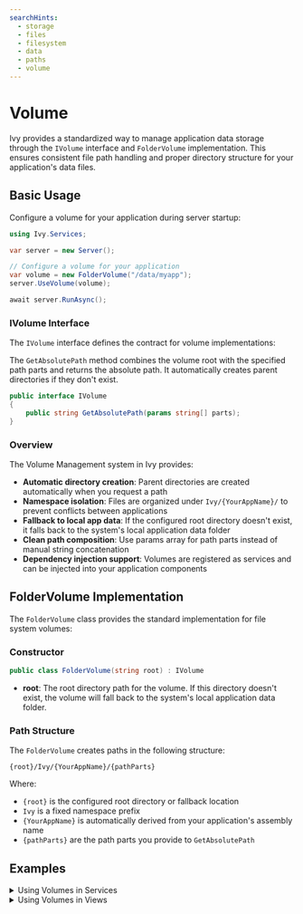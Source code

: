 ```yaml
---
searchHints:
  - storage
  - files
  - filesystem
  - data
  - paths
  - volume
---
```


# Volume

Ivy provides a standardized way to manage application data storage through the `IVolume` interface and `FolderVolume` implementation. This ensures consistent file path handling and proper directory structure for your application's data files.

## Basic Usage

Configure a volume for your application during server startup:

```csharp
using Ivy.Services;

var server = new Server();

// Configure a volume for your application
var volume = new FolderVolume("/data/myapp");
server.UseVolume(volume);

await server.RunAsync();
```

### IVolume Interface

The `IVolume` interface defines the contract for volume implementations:

The `GetAbsolutePath` method combines the volume root with the specified path parts and returns the absolute path. It automatically creates parent directories if they don't exist.

```csharp
public interface IVolume
{
    public string GetAbsolutePath(params string[] parts);
}
```

### Overview

The Volume Management system in Ivy provides:

- **Automatic directory creation**: Parent directories are created automatically when you request a path
- **Namespace isolation**: Files are organized under `Ivy/{YourAppName}/` to prevent conflicts between applications
- **Fallback to local app data**: If the configured root directory doesn't exist, it falls back to the system's local application data folder
- **Clean path composition**: Use params array for path parts instead of manual string concatenation
- **Dependency injection support**: Volumes are registered as services and can be injected into your application components

## FolderVolume Implementation

The `FolderVolume` class provides the standard implementation for file system volumes:

### Constructor

```csharp
public class FolderVolume(string root) : IVolume
```

- **root**: The root directory path for the volume. If this directory doesn't exist, the volume will fall back to the system's local application data folder.

### Path Structure

The `FolderVolume` creates paths in the following structure:

```text
{root}/Ivy/{YourAppName}/{pathParts}
```

Where:

- `{root}` is the configured root directory or fallback location
- `Ivy` is a fixed namespace prefix
- `{YourAppName}` is automatically derived from your application's assembly name
- `{pathParts}` are the path parts you provide to `GetAbsolutePath`

## Examples

<Details>
<Summary>
Using Volumes in Services
</Summary>
<Body>
Inject and use the volume in your services:

```csharp
using Ivy.Services;

public class FileService(IVolume volume)
{
    public void SaveUserData(string userId, byte[] data)
    {
        // Automatically creates the full path: /data/myapp/Ivy/YourAppName/users/123/profile.json
        var path = volume.GetAbsolutePath("users", userId, "profile.json");
        File.WriteAllBytes(path, data);
    }
    
    public byte[] LoadUserData(string userId)
    {
        var path = volume.GetAbsolutePath("users", userId, "profile.json");
        return File.ReadAllBytes(path);
    }
}
```

</Body>
</Details>

<Details>
<Summary>
Using Volumes in Views
</Summary>
<Body>
Access volumes through dependency injection in your views:

```csharp
public class DataManagementView : ViewBase
{
    public override object? Build()
    {
        var volume = this.UseService<IVolume>();
        
        return new Column
        {
            Children = [
                new Button("Save Data")
                {
                    OnClick = () => SaveData(volume)
                },
                new Button("Load Data")
                {
                    OnClick = () => LoadData(volume)
                }
            ]
        };
    }
    
    private void SaveData(IVolume volume)
    {
        var data = Encoding.UTF8.GetBytes("Sample data");
        var path = volume.GetAbsolutePath("cache", "sample.txt");
        File.WriteAllBytes(path, data);
    }
    
    private void LoadData(IVolume volume)
    {
        var path = volume.GetAbsolutePath("cache", "sample.txt");
        if (File.Exists(path))
        {
            var data = File.ReadAllBytes(path);
            // Process data...
        }
    }
}
```

</Body>
</Details>
